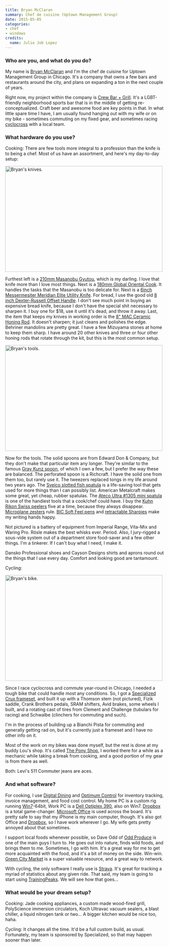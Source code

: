 ```yaml
---
title: Bryan McClaran
summary: Chef de cuisine (Uptown Management Group)
date: 2015-05-05
categories:
- chef
- windows
credits:
  name: Julio Job Lopez
---
```


### Who are you, and what do you do?

My name is [Bryan McClaran](http://www.twitter.com/bryanlikesbikes "Bryan's Twitter account.") and I'm the chef de cuisine for Uptown Management Group in Chicago. It's a company that owns a few bars and restaurants around the city, and plans on expanding a ton in the next couple of years.

Right now, my project within the company is [Crew Bar + Grill](http://www.worldsgreatestbar.com/ "A sports bar in Chicago."). It's a LGBT-friendly neighborhood sports bar that is in the middle of getting re-conceptualized. Craft beer and awesome food are key points in that. In what little spare time I have, I am usually found hanging out with my wife or on my bike - sometimes commuting on my fixed gear, and sometimes racing [cyclocross](http://chicrosscup.com/ "A cyclocross competition in Chicago.") with a local team.

### What hardware do you use?

Cooking: There are few tools more integral to a profession than the knife is to being a chef. Most of us have an assortment, and here's my day-to-day setup:

<img src="/images/interviews/bryan.mcclaran/knives.jpg" width="500" height="335" alt="Bryan's knives." class="detail">

Furthest left is a [210mm Masanobu Gyutou][vg-10-gyutou], which is my darling. I love that knife more than I love most things. Next is a [180mm Global Oriental Cook][g-4]. It handles the tasks that the Masanobu is too delicate for. Next is a [6inch Messermesiter Meridian Elite Utility Knife][meridian-elite-6-inch]. For bread, I use the good old [8 inch Dexter-Russell Offset Handle][basics-sandwich-8-inch]. I don't see much point in buying an expensive bread knife, because I don't have the special shit necessary to sharpen it. I buy one for $18, use it until it's dead, and throw it away. Last, the item that keeps my knives in working order is the [8" MAC Ceramic Honing Rod][sr-85]. It doesn't sharpen; it just cleans and polishes the edge. Behriner mandolins are pretty great. I have a few Mizuyama stones at home to keep them sharp. I have around 20 other knives and three or four other honing rods that rotate through the kit, but this is the most common setup.

<img src="/images/interviews/bryan.mcclaran/tools.jpg" width="500" height="335" alt="Bryan's tools." class="detail">

Now for the tools. The solid spoons are from Edward Don & Company, but they don't make that particular item any longer. They're similar to the famous [Gray Kunz spoon][gray-kunz-spoon], of which I own a few, but I prefer the way these are balanced. The perforated spoon is a Richcraft. I have the solid one from them too, but rarely use it. The tweezers replaced tongs in my life around two years ago. The [Sveico slotted fish spatula][sv4055] is a life-saving tool that gets used for more things than I can possibly list. American Metalcraft makes some great, yet cheap, rubber spatulas. The [Ateco Ultra #1305 mini spatula][1305] is one of the handiest tools that a cook/chef could have. I buy the [Kuhn Rikon Swiss peelers][original-swiss-peeler] five at a time, because they always disappear. [Microplane zesters][classic-series-zester] rule. [BIC Soft Feel pens][soft-feel] and [retractable Sharpies][retractable-fine-point] make my writing hands happy.

Not pictured is a battery of equipment from Imperial Range, Vita-Mix and Waring Pro. Rӧsle makes the best whisks ever. Period. Also, I jury-rigged a sous-vide system out of a department store food-saver and a few other things. I'm a tinkerer. If I can't buy what I need, I make it.

Dansko Professional shoes and Cayson Designs shirts and aprons round out the things that I use every day. Comfort and looking good are tantamount.

Cycling:

<img src="/images/interviews/bryan.mcclaran/bike.jpg" width="500" height="335" alt="Bryan's bike." class="detail">

Since I race cyclocross and commute year-round in Chicago, I needed a tough bike that could handle most any conditions. So, I got a [Specialized Crux frameset][crux], and built it up with a Thomson stem (not pictured), Fizik saddle, Crank Brothers pedals, SRAM shifters, Avid brakes, some wheels I built, and a rotating cast of tires from Clement and Challenge (tubulars for racing) and Schwalbe (clinchers for commuting and such).

I'm in the process of building up a Bianchi Pista for commuting and generally getting rad on, but it's currently just a frameset and I have no other info on it.

Most of the work on my bikes was done myself, but the rest is done at my buddy Lou's shop. It's called [The Pony Shop](http://www.ponyshop.com/ "A bike shop in Chicago."), I worked there for a while as a mechanic while taking a break from cooking, and a good portion of my gear is from there as well.

Both: Levi's 511 Commuter jeans are aces.

### And what software?

For cooking, I use [Digital Dining][digital-dining] and [Optimum Control][optimum-control] for inventory tracking, invoice management, and food cost control. My home PC is a custom rig running [Win7][windows-7]-64bit, Work PC is a [Dell Optiplex 390][optiplex-390], also on Win7. [Dropbox][] is a total game-changer. [Microsoft Office][office] is used across the board. It's pretty safe to say that my iPhone is my main computer, though. It's also got Office and [Dropbox][dropbox-ios], so I have work wherever I go. My wife gets pretty annoyed about that sometimes.

I support local foods whenever possible, so Dave Odd of [Odd Produce](http://www.oddproduce.com/ "A produce and foraging company in Chicago.") is one of the main guys I turn to. He goes out into nature, finds wild foods, and brings them to me. Sometimes, I go with him. It's a great way for me to get more acquainted with the food, and it's a bit of money on the side. Win-win. [Green City Market](http://www.greencitymarket.org/ "A produce marketplace educator in Chicago.") is a super valuable resource, and a great way to network.

With cycling, the only software I really use is [Strava][]. It's great for tracking a myriad of statistics about any given ride. That said, my team is going to start using [TrainingPeaks][]. We will see how that goes...

### What would be your dream setup?

Cooking: Jade cooking appliances, a custom made wood-fired grill, PolyScience immersion circulators, Koch Ultravac vacuum sealers, a blast chiller, a liquid nitrogen tank or two... A bigger kitchen would be nice too, haha.

Cycling: It changes all the time. It'd be a full custom build, as usual. Fortunately, my team is sponsored by Specialized, so that may happen sooner than later.

[1305]: http://web.archive.org/web/20190509025601/https://www.amazon.com/Ateco-0-75-Inch-Small-Sized-Spatula/dp/B0000VLEU4/ "A small spatula."
[basics-sandwich-8-inch]: http://web.archive.org/web/20150509235642/http://knives.dexter1818.com:80/shop/dexter-basics/bread-knives/p94807.html "A sandwich knife."
[classic-series-zester]: http://web.archive.org/web/20170623154341/http://us.microplane.com/microplaneclassicserieszestergrater.aspx "A zester and grater."
[crux]: http://web.archive.org/web/20160220154537/http://www.specialized.com:80/us/en/bikes/road/crux? "A model of road bike."
[digital-dining]: http://web.archive.org/web/20230802164705/https://www.heartland.us/ "Point of sale software."
[dropbox-ios]: https://www.dropbox.com/mobile?trigger=on "An iOS version of the syncing software."
[dropbox]: https://www.dropbox.com/ "Online syncing and storage."
[g-4]: http://mastercutlery.co.jp/products/g/product_g-4.html "A chef's knife."
[gray-kunz-spoon]: http://web.archive.org/web/20170517230405/http://graykunz.net:80/kunz-food/gray-kunz-spoon/ "A spoon."
[meridian-elite-6-inch]: http://web.archive.org/web/20150905140114/http://www.messermeister.com/Meridian-Elite-6-Inch-Utility-Knife/ "A utility knife."
[office]: https://www.microsoft.com/en-us/microsoft-365 "An office productivity suite."
[optimum-control]: https://www.tracrite.net/ "Restaurant management software."
[optiplex-390]: http://web.archive.org/web/20220624220756/https://www.dell.com/en-us/work/shop/cty/pdp/spd/optiplex-390 "A desktop PC."
[original-swiss-peeler]: https://kuhnrikon.com/us/product/original-swiss-peeler-red "A peeler."
[retractable-fine-point]: http://web.archive.org/web/20150511222313/http://www.sharpie.com:80/enUS/Pages/retractable-fine-point-marker.aspx "A retractable marker."
[soft-feel]: http://web.archive.org/web/20190509025558/https://www.amazon.com/BIC-Retractable-Ballpoint-Medium-12-Count/dp/B00006IE82 "A ballpoint pen."
[sr-85]: http://web.archive.org/web/20161104110316/http://www.macknife.com:80/kitchen/products-by-series/sharpeners-a-hones/honing-rods/77-sr-85-mac-8fq-white-ceramic-honing-rod.html?vmcchk=1 "A ceramic honing rod."
[strava]: https://www.strava.com/ "A running/cycling tracking and performance service."
[sv4055]: http://web.archive.org/web/20190509025849/https://www.amazon.com/Sveico-SV4055-Slotted-Fish-Spatula/dp/B001UAOMJE "A slotted fish spatula."
[trainingpeaks]: https://www.trainingpeaks.com/ "A training and workout tracking service."
[vg-10-gyutou]: http://web.archive.org/web/20180420013438/http://www.korin.com:80/Masanobu-VG-10-Gyutou_2 "A chef's knife."
[windows-7]: https://en.wikipedia.org/wiki/Windows_7 "An operating system."

